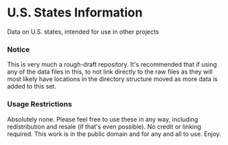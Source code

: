 # U.S. States Information
Data on U.S. states, intended for use in other projects

### Notice ###

This is very much a rough-draft repository.  It's recommended that if using any of the data files in this, to not link directly to the raw files as they will most likely have locations in the directory structure moved as more data is added to this set.


### Usage Restrictions ###

Absolutely none.  Please feel free to use these in any way, including redistribution and resale (if that's even possible).  No credit or linking required.  This work is in the public domain and for any and all to use.  Enjoy.
